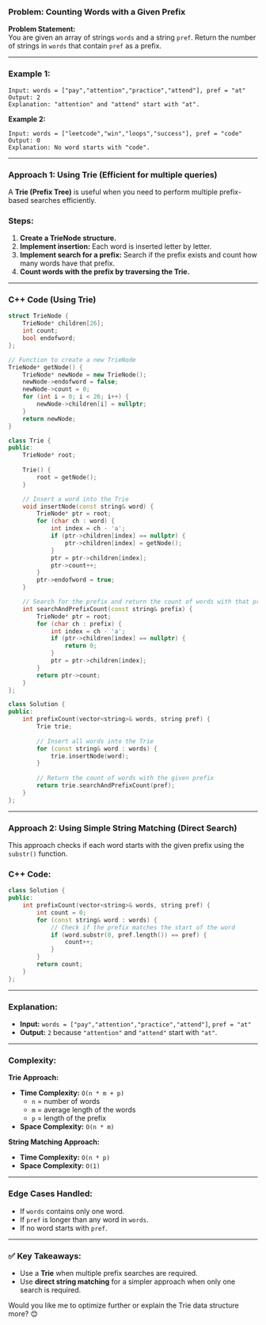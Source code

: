 ### **Problem: Counting Words with a Given Prefix**

**Problem Statement:**  
You are given an array of strings `words` and a string `pref`. Return the number of strings in `words` that contain `pref` as a prefix.

---

### **Example 1:**

```plaintext
Input: words = ["pay","attention","practice","attend"], pref = "at"
Output: 2
Explanation: "attention" and "attend" start with "at".
```

**Example 2:**

```plaintext
Input: words = ["leetcode","win","loops","success"], pref = "code"
Output: 0
Explanation: No word starts with "code".
```

---

### **Approach 1: Using Trie (Efficient for multiple queries)**

A **Trie (Prefix Tree)** is useful when you need to perform multiple prefix-based searches efficiently.

### **Steps:**

1. **Create a TrieNode structure.**
2. **Implement insertion:** Each word is inserted letter by letter.
3. **Implement search for a prefix:** Search if the prefix exists and count how many words have that prefix.
4. **Count words with the prefix by traversing the Trie.**

---

### **C++ Code (Using Trie)**

```cpp
struct TrieNode {
    TrieNode* children[26];
    int count; 
    bool endofword;
};

// Function to create a new TrieNode
TrieNode* getNode() {
    TrieNode* newNode = new TrieNode();
    newNode->endofword = false;
    newNode->count = 0; 
    for (int i = 0; i < 26; i++) {
        newNode->children[i] = nullptr;
    }
    return newNode;
}

class Trie {
public:
    TrieNode* root;
    
    Trie() {
        root = getNode();
    }

    // Insert a word into the Trie
    void insertNode(const string& word) {
        TrieNode* ptr = root;
        for (char ch : word) {
            int index = ch - 'a';
            if (ptr->children[index] == nullptr) {
                ptr->children[index] = getNode();
            }
            ptr = ptr->children[index];
            ptr->count++;
        }
        ptr->endofword = true;
    }

    // Search for the prefix and return the count of words with that prefix
    int searchAndPrefixCount(const string& prefix) {
        TrieNode* ptr = root;
        for (char ch : prefix) {
            int index = ch - 'a';
            if (ptr->children[index] == nullptr) {
                return 0;
            }
            ptr = ptr->children[index];
        }
        return ptr->count;
    }
};

class Solution {
public:
    int prefixCount(vector<string>& words, string pref) {
        Trie trie;
        
        // Insert all words into the Trie
        for (const string& word : words) {
            trie.insertNode(word);
        }
        
        // Return the count of words with the given prefix
        return trie.searchAndPrefixCount(pref);
    }
};
```

---

### **Approach 2: Using Simple String Matching (Direct Search)**

This approach checks if each word starts with the given prefix using the `substr()` function.

### **C++ Code:**

```cpp
class Solution {
public:
    int prefixCount(vector<string>& words, string pref) {
        int count = 0;
        for (const string& word : words) {
            // Check if the prefix matches the start of the word
            if (word.substr(0, pref.length()) == pref) {
                count++;
            }
        }
        return count;
    }
};
```

---

### **Explanation:**

- **Input:** `words = ["pay","attention","practice","attend"]`, `pref = "at"`
- **Output:** `2` because `"attention"` and `"attend"` start with `"at"`.

---

### **Complexity:**

**Trie Approach:**

- **Time Complexity:** `O(n * m + p)`
    - `n` = number of words
    - `m` = average length of the words
    - `p` = length of the prefix
- **Space Complexity:** `O(n * m)`

**String Matching Approach:**

- **Time Complexity:** `O(n * p)`
- **Space Complexity:** `O(1)`

---

### **Edge Cases Handled:**

- If `words` contains only one word.
- If `pref` is longer than any word in `words`.
- If no word starts with `pref`.

---

### ✅ **Key Takeaways:**

- Use a **Trie** when multiple prefix searches are required.
- Use **direct string matching** for a simpler approach when only one search is required.

Would you like me to optimize further or explain the Trie data structure more? 😊


